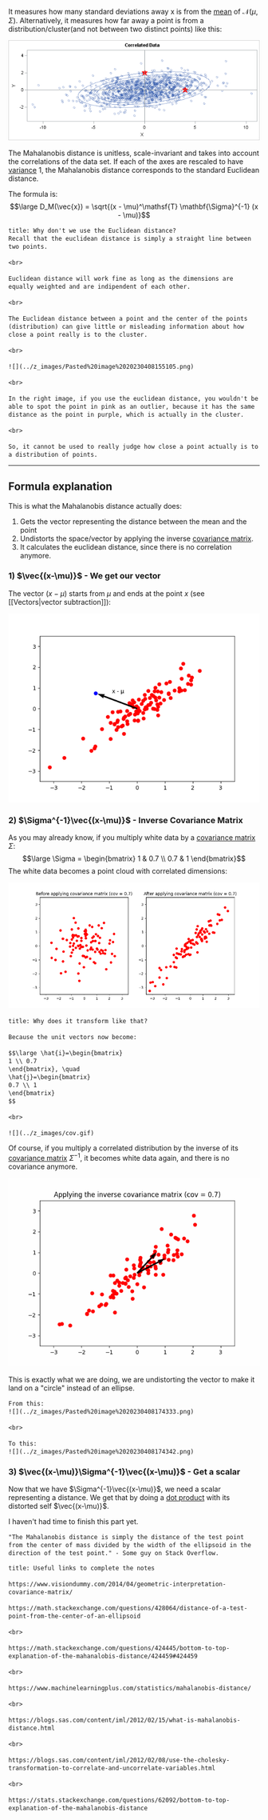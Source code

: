 It measures how many standard deviations away x is from the [mean](../Statistics/Mean.md) of $\mathcal{N}(\mu,\Sigma)$.
Alternatively, it measures how far away a point is from a distribution/cluster(and not between two distinct points) like this:

![](../z_images/Pasted%20image%2020230420182122.png)


The Mahalanobis distance is unitless, scale-invariant and takes into account the correlations of the data set.
If each of the axes are rescaled to have [variance](../Statistics/Variance.md) 1, the Mahalanobis distance corresponds to the standard Euclidean distance.

The formula is:
$$\large D_M(\vec{x}) = \sqrt{(x - \mu)^\mathsf{T} \mathbf{\Sigma}^{-1} (x - \mu)}$$

```ad-hint
title: Why don't we use the Euclidean distance?
Recall that the euclidean distance is simply a straight line between two points.

<br>

Euclidean distance will work fine as long as the dimensions are equally weighted and are indipendent of each other.

<br>

The Euclidean distance between a point and the center of the points (distribution) can give little or misleading information about how close a point really is to the cluster.

<br>

![](../z_images/Pasted%20image%2020230408155105.png)

<br>

In the right image, if you use the euclidean distance, you wouldn't be able to spot the point in pink as an outlier, because it has the same distance as the point in purple, which is actually in the cluster.

<br>

So, it cannot be used to really judge how close a point actually is to a distribution of points.
```

---

## Formula explanation

This is what the Mahalanobis distance actually does:
1. Gets the vector representing the distance between the mean and the point
2. Undistorts the space/vector by applying the inverse [covariance matrix](Covariance%20matrix.md).
3. It calculates the euclidean distance, since there is no correlation anymore.


### 1) $\vec{(x-\mu)}$ - We get our vector

The vector $(x-\mu)$ starts from $\mu$ and ends at the point $x$ (see [[Vectors|vector subtraction]]):

![](../z_images/Figure_2.png)


### 2) $\Sigma^{-1}\vec{(x-\mu)}$ - Inverse Covariance Matrix

As you may already know, if you multiply white data by a [covariance matrix](Covariance%20matrix.md) $\Sigma$:
$$\large \Sigma = \begin{bmatrix}
1 & 0.7 \\
0.7 & 1
\end{bmatrix}$$
The white data becomes a point cloud with correlated dimensions:

![](../z_images/Figure_3.png)


```ad-hint
title: Why does it transform like that?

Because the unit vectors now become:

$$\large \hat{i}=\begin{bmatrix}
1 \\ 0.7
\end{bmatrix}, \quad
\hat{j}=\begin{bmatrix}
0.7 \\ 1
\end{bmatrix}
$$

<br>

![](../z_images/cov.gif)
```

Of course, if you multiply a correlated distribution by the inverse of its [covariance matrix](Covariance%20matrix.md) $\Sigma^{-1}$, it becomes white data again, and there is no covariance anymore.

![](../z_images/invcov.gif)

This is exactly what we are doing, we are undistorting the vector to make it land on a "circle" instead of an ellipse.


```ad-tldr
From this:
![](../z_images/Pasted%20image%2020230408174333.png)

<br>

To this:
![](../z_images/Pasted%20image%2020230408174342.png)

```


### 3) $\vec{(x-\mu)}\Sigma^{-1}\vec{(x-\mu)}$ - Get a scalar

Now that we have $\Sigma^{-1}\vec{(x-\mu)}$, we need a scalar representing a distance. We get that by doing a [dot product](../Linear%20Algebra/Dot%20product.md) with its distorted self $\vec{(x-\mu)}$.

I haven't had time to finish this part yet.

```ad-quote
"The Mahalanobis distance is simply the distance of the test point from the center of mass divided by the width of the ellipsoid in the direction of the test point." - Some guy on Stack Overflow.
```

```ad-seealso
title: Useful links to complete the notes

https://www.visiondummy.com/2014/04/geometric-interpretation-covariance-matrix/

https://math.stackexchange.com/questions/428064/distance-of-a-test-point-from-the-center-of-an-ellipsoid

<br>

https://math.stackexchange.com/questions/424445/bottom-to-top-explanation-of-the-mahanalobis-distance/424459#424459

<br>

https://www.machinelearningplus.com/statistics/mahalanobis-distance/

<br>

https://blogs.sas.com/content/iml/2012/02/15/what-is-mahalanobis-distance.html

<br>

https://blogs.sas.com/content/iml/2012/02/08/use-the-cholesky-transformation-to-correlate-and-uncorrelate-variables.html

<br>

https://stats.stackexchange.com/questions/62092/bottom-to-top-explanation-of-the-mahalanobis-distance



```
